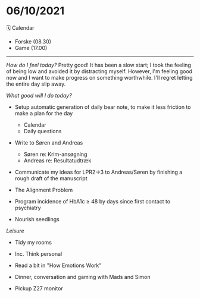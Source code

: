 # 06/10/2021
🗓 Calendar
* Forske (08.30)
* Game (17.00)

---

*How do I feel today?*
Pretty good! It has been a slow start; I took the feeling of being low and avoided it by distracting myself. However, I'm feeling good now and I want to make progress on something worthwhile. I'll regret letting the entire day slip away.

*What good will I do today?*
- Setup automatic generation of daily bear note, to make it less friction to make a plan for the day
	* Calendar
	* Daily questions

- Write to Søren and Andreas
	* Søren re: Krim-ansøgning
	* Andreas re: Resultatudtræk

- Communicate my ideas for LPR2->3 to Andreas/Søren by finishing a rough draft of the manuscript

- The Alignment Problem

* Program incidence of HbA1c ≥ 48 by days since first contact to psychiatry

* Nourish seedlings

*Leisure*
* Tidy my rooms

* Inc. Think personal

* Read a bit in "How Emotions Work"

- Dinner, conversation and gaming with Mads and Simon

- Pickup Z27 monitor

<!-- {BearID:978FE20C-59C3-4FE6-9568-B1F2D209FFBF-71712-00003793ED3DCE8E} -->
